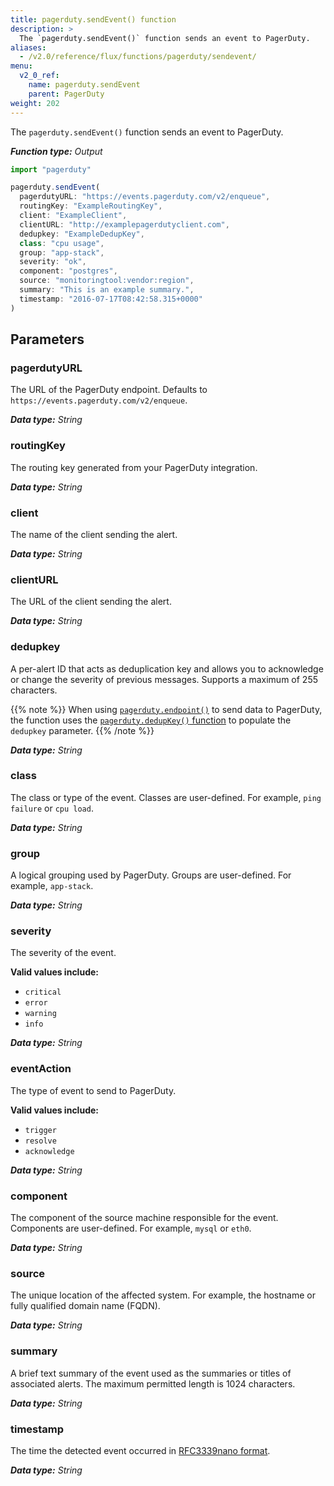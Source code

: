 ```yaml
---
title: pagerduty.sendEvent() function
description: >
  The `pagerduty.sendEvent()` function sends an event to PagerDuty.
aliases:
  - /v2.0/reference/flux/functions/pagerduty/sendevent/
menu:
  v2_0_ref:
    name: pagerduty.sendEvent
    parent: PagerDuty
weight: 202
---
```


The `pagerduty.sendEvent()` function sends an event to PagerDuty.

_**Function type:** Output_

```js
import "pagerduty"

pagerduty.sendEvent(
  pagerdutyURL: "https://events.pagerduty.com/v2/enqueue",
  routingKey: "ExampleRoutingKey",
  client: "ExampleClient",
  clientURL: "http://examplepagerdutyclient.com",
  dedupkey: "ExampleDedupKey",
  class: "cpu usage",
  group: "app-stack",
  severity: "ok",
  component: "postgres",
  source: "monitoringtool:vendor:region",
  summary: "This is an example summary.",
  timestamp: "2016-07-17T08:42:58.315+0000"
)
```

## Parameters

### pagerdutyURL
The URL of the PagerDuty endpoint.
Defaults to `https://events.pagerduty.com/v2/enqueue`.

_**Data type:** String_

### routingKey
The routing key generated from your PagerDuty integration.

_**Data type:** String_

### client
The name of the client sending the alert.

_**Data type:** String_

### clientURL
The URL of the client sending the alert.

_**Data type:** String_

### dedupkey
A per-alert ID that acts as deduplication key and allows you to acknowledge or
change the severity of previous messages.
Supports a maximum of 255 characters.

{{% note %}}
When using [`pagerduty.endpoint()`](/v2.0/reference/flux/functions/pagerduty/endpoint/)
to send data to PagerDuty, the function uses the [`pagerduty.dedupKey()` function](/v2.0/reference/flux/functions/pagerduty/dedupkey/) to populate the `dedupkey` parameter.
{{% /note %}}

_**Data type:** String_

### class
The class or type of the event.
Classes are user-defined.
For example, `ping failure` or `cpu load`.

_**Data type:** String_

### group
A logical grouping used by PagerDuty.
Groups are user-defined.
For example, `app-stack`.

_**Data type:** String_

### severity
The severity of the event.

**Valid values include:**

- `critical`
- `error`
- `warning`
- `info`

_**Data type:** String_

### eventAction
The type of event to send to PagerDuty.

**Valid values include:**

- `trigger`
- `resolve`
- `acknowledge`

_**Data type:** String_

### component
The component of the source machine responsible for the event.
Components are user-defined.
For example, `mysql` or `eth0`.

_**Data type:** String_

### source
The unique location of the affected system.
For example, the hostname or fully qualified domain name (FQDN).

_**Data type:** String_

### summary
A brief text summary of the event used as the summaries or titles of associated alerts.
The maximum permitted length is 1024 characters.

_**Data type:** String_

### timestamp
The time the detected event occurred in [RFC3339nano format](https://golang.org/pkg/time/#RFC3339Nano).

_**Data type:** String_
